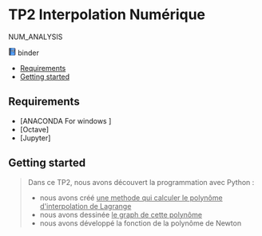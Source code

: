 # TP2 Interpolation Numérique 
 NUM_ANALYSIS
<!--<a href="https://mybinder.org/v2/gh/islem-go/NUM_ANALYSIS/main"><img src="1044426.png" alt="HTML tutorial" style="width:15px;height:15px;"></a>-->
<a href="https://mybinder.org/v2/gh/islem-go/NUM_ANALYSIS/HEAD?labpath=TP2_E.ipynb"><img src="1044426.png" alt="HTML tutorial" style="width:15px;height:15px;"></a> binder
<!-- START doctoc generated TOC please keep comment here to allow auto update -->
<!-- DON'T EDIT THIS SECTION, INSTEAD RE-RUN doctoc TO UPDATE -->


- [Requirements](#requirements)
- [Getting started](#getting-started)




<!-- END doctoc generated TOC please keep comment here to allow auto update -->

## Requirements

* [ANACONDA For windows ]
* [Octave]
* [Jupyter]

## Getting started 
> Dans ce TP2,  nous avons découvert la programmation avec Python :
> <ul>
><li> nous avons créé <u>une methode qui calculer le polynôme d'interpolation de Lagrange</u>
><li> nous avons dessinée <u>le graph de cette polynôme</u>
><li> nous avons développé la fonction de la polynôme de Newton
</ul>






